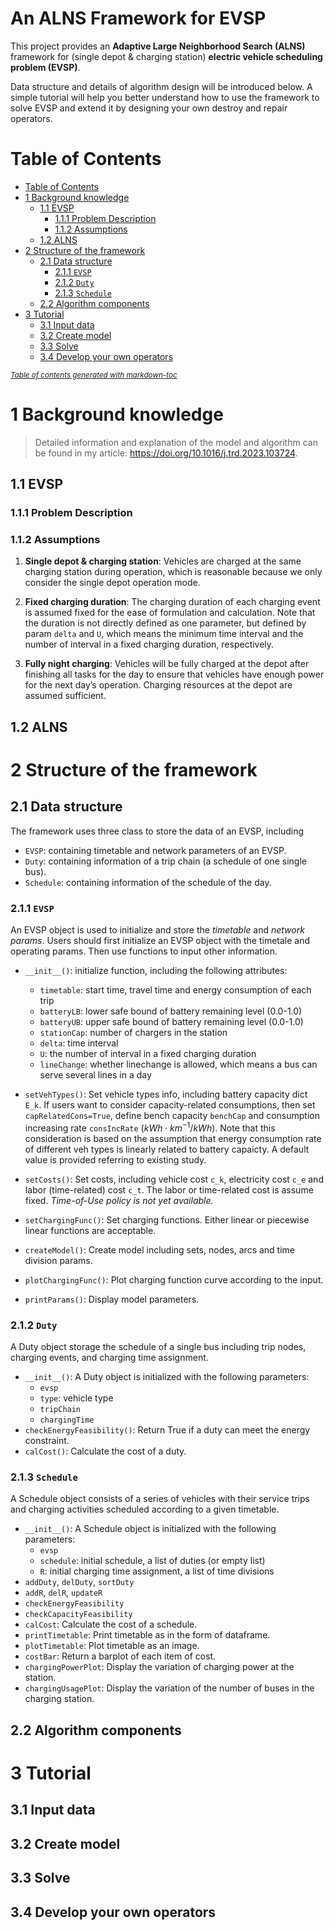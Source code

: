 <h1>An ALNS Framework for EVSP</h1>

This project provides an **Adaptive Large Neighborhood Search (ALNS)** framework for (single depot & charging station) **electric vehicle scheduling problem (EVSP)**.

Data structure and details of algorithm design will be introduced below. A simple tutorial will help you better understand how to use the framework to solve EVSP and extend it by designing your own destroy and repair operators.

# Table of Contents

- [Table of Contents](#table-of-contents)
- [1 Background knowledge](#1-background-knowledge)
  - [1.1 EVSP](#11-evsp)
    - [1.1.1 Problem Description](#111-problem-description)
    - [1.1.2 Assumptions](#112-assumptions)
  - [1.2 ALNS](#12-alns)
- [2 Structure of the framework](#2-structure-of-the-framework)
  - [2.1 Data structure](#21-data-structure)
    - [2.1.1 `EVSP`](#211-evsp)
    - [2.1.2 `Duty`](#212-duty)
    - [2.1.3 `Schedule`](#213-schedule)
  - [2.2 Algorithm components](#22-algorithm-components)
- [3 Tutorial](#3-tutorial)
  - [3.1 Input data](#31-input-data)
  - [3.2 Create model](#32-create-model)
  - [3.3 Solve](#33-solve)
  - [3.4 Develop your own operators](#34-develop-your-own-operators)

<small><i><a href='http://ecotrust-canada.github.io/markdown-toc/'>Table of contents generated with markdown-toc</a></i></small>

# 1 Background knowledge

> Detailed information and explanation of the model and algorithm can be found in my article: <https://doi.org/10.1016/j.trd.2023.103724>.

## 1.1 EVSP

### 1.1.1 Problem Description

### 1.1.2 Assumptions

1. **Single depot & charging station**: Vehicles are charged at the same charging station during operation, which is reasonable because we only consider the single depot operation mode.

2. **Fixed charging duration**: The charging duration of each charging event is assumed fixed for the ease of formulation and calculation. Note that the duration is not directly defined as one parameter, but defined by param `delta` and `U`, which means the minimum time interval and the number of interval in a fixed charging duration, respectively.

3. **Fully night charging**: Vehicles will be fully charged at the depot after finishing all tasks for the day to ensure that vehicles have enough power for the next day’s operation. Charging resources at the depot are assumed sufficient.

## 1.2 ALNS

# 2 Structure of the framework

## 2.1 Data structure

The framework uses three class to store the data of an EVSP, including

- `EVSP`: containing timetable and network parameters of an EVSP.
- `Duty`: containing information of a trip chain (a schedule of one single bus).
- `Schedule`: containing information of the schedule of the day.

### 2.1.1 `EVSP`

An EVSP object is used to initialize and store the *timetable* and *network params*. Users should first initialize an EVSP object with the timetale and operating params. Then use functions to input other information.

- `__init__()`: initialize function, including the following attributes:
  - `timetable`: start time, travel time and energy consumption of each trip
  - `batteryLB`: lower safe bound of battery remaining level (0.0-1.0)
  - `batteryUB`: upper safe bound of battery remaining level (0.0-1.0)
  - `stationCap`: number of chargers in the station
  - `delta`: time interval
  - `U`: the number of interval in a fixed charging duration
  - `lineChange`: whether linechange is allowed, which means a bus can serve several lines in a day

- `setVehTypes()`: Set vehicle types info, including battery capacity dict `E_k`. If users want to consider capacity-related consumptions, then set `capRelatedCons=True`, define bench capacity `benchCap` and consumption increasing rate `consIncRate` ($kWh\cdot km^{-1} / kWh$). Note that this consideration is based on the assumption that energy consumption rate of different veh types is linearly related to battery capaicty. A default value is provided referring to existing study.
- `setCosts()`: Set costs, including vehicle cost `c_k`, electricity cost `c_e` and labor (time-related) cost `c_t`. The labor or time-related cost is assume fixed.  *Time-of-Use policy is not yet available.*
- `setChargingFunc()`: Set charging functions. Either linear or piecewise linear functions are acceptable.
- `createModel()`: Create model including sets, nodes, arcs and time division params.
- `plotChargingFunc()`: Plot charging function curve according to the input.
- `printParams()`: Display model parameters.

### 2.1.2 `Duty`

A Duty object storage the schedule of a single bus including trip nodes, charging events, and charging time assignment.

- `__init__()`: A Duty object is initialized with the following parameters:
  - `evsp`
  - `type`: vehicle type
  - `tripChain`
  - `chargingTime`
- `checkEnergyFeasibility()`: Return True if a duty can meet the energy constraint.
- `calCost()`: Calculate the cost of a duty.

### 2.1.3 `Schedule`

A Schedule object consists of a series of vehicles with their service trips and charging activities scheduled according to a given timetable.

- `__init__()`: A Schedule object is initialized with the following parameters:
  - `evsp`
  - `schedule`: initial schedule, a list of duties (or empty list)
  - `R`: initial charging time assignment, a list of time divisions
- `addDuty`, `delDuty`, `sortDuty`
- `addR`, `delR`, `updateR`
- `checkEnergyFeasibility`
- `checkCapacityFeasibility`
- `calCost`: Calculate the cost of a schedule.
- `printTimetable`: Print timetable as in the form of dataframe.
- `plotTimetable`: Plot timetable as an image.
- `costBar`: Return a barplot of each item of cost.
- `chargingPowerPlot`: Display the variation of charging power at the station.
- `chargingUsagePlot`: Display the variation of the number of buses in the charging station.

## 2.2 Algorithm components

# 3 Tutorial

## 3.1 Input data

## 3.2 Create model

## 3.3 Solve

## 3.4 Develop your own operators

